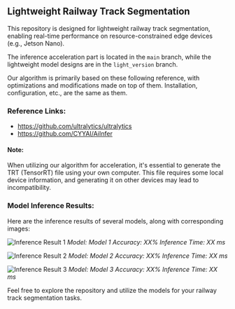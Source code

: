 ## Lightweight Railway Track Segmentation

This repository is designed for lightweight railway track segmentation, enabling real-time performance on resource-constrained edge devices (e.g., Jetson Nano).

The inference acceleration part is located in the `main` branch, while the lightweight model designs are in the `light_version` branch.

Our algorithm is primarily based on these following reference, with optimizations and modifications made on top of them. Installation, configuration, etc., are the same as them.

### Reference Links:
- https://github.com/ultralytics/ultralytics
- https://github.com/CYYAI/AiInfer

#### Note:
When utilizing our algorithm for acceleration, it's essential to generate the TRT (TensorRT) file using your own computer. This file requires some local device information, and generating it on other devices may lead to incompatibility.

### Model Inference Results:

Here are the inference results of several models, along with corresponding images:

![Inference Result 1](image1.jpg)
*Model: Model 1*
*Accuracy: XX%*
*Inference Time: XX ms*

![Inference Result 2](image2.jpg)
*Model: Model 2*
*Accuracy: XX%*
*Inference Time: XX ms*

![Inference Result 3](image3.jpg)
*Model: Model 3*
*Accuracy: XX%*
*Inference Time: XX ms*

Feel free to explore the repository and utilize the models for your railway track segmentation tasks.

